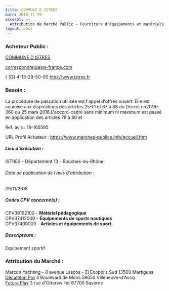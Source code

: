 ```yaml
---
title: COMMUNE D ISTRES
date: 2018-11-29
excerpt: >-
  Attribution de Marché Public - Fourniture d'équipements et matériels sportifs pour les besoins courants de la Ville d'Istres
layout: post
---
```


### Acheteur Public : 
<a href="/acheteur-134/siren-211300470"> COMMUNE D ISTRES</a><br/>



correspondre@aws-france.com

( 33) 4-13-29-50-00
http://www.istres.fr
### Besoin :

La procédure de passation utilisée est l'appel d'offres ouvert. Elle est soumise aux dispositions des articles 25-I.1 et 67 à 68 du Décret no2016-360 du 25 mars 2016.L'accord-cadre sans minimum ni maximum est passé en application des articles 78 à 80 et

Ref. avis : 18-165595

URL Profil Acheteur : https://www.marches-publics.info/accueil.htm

##### Lieu d'exécution :

ISTRES - Département 13 - Bouches-du-Rhône

###### Date de publication de l'avis d'attribution : 
29/11/2018

##### Codes CPV concerné(s) :
CPV39162100 - **Matériel pédagogique** <br/>
CPV37412000 - **Équipements de sports nautiques** <br/>
CPV37400000 - **Articles et équipements de sport** <br/>

##### Descripteurs :
Equipement sportif <br/>

### Attribution du Marché :
Marcon Yachting - 8 avenue Lascos - Zi Ecopolis Sud 13500 Martigues <br/>
<a href="/entreprise-567/siren-500569405"> Decathlon Pro</a>    4 Boulevard de Mons 59650 Villeneuve-d'Ascq <br/>
<a href="/entreprise-556/siren-403151756"> Futura Play</a>    3 rue d'Otterswiller 67700 Saverne <br/>
